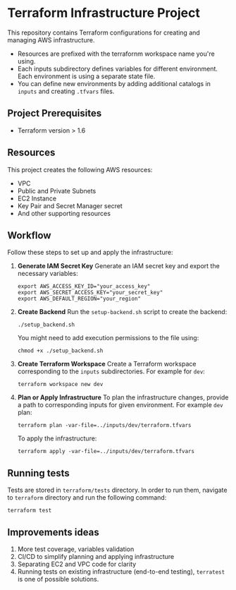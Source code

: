 # Terraform Infrastructure Project

This repository contains Terraform configurations for creating and managing AWS infrastructure.

- Resources are prefixed with the terrafornm workspace name you're using.
- Each inputs subdirectory defines variables for different environment. Each environment is using a separate state file.
- You can define new environments by adding additional catalogs in `inputs` and creating `.tfvars` files.

## Project Prerequisites

- Terraform version > 1.6

## Resources

This project creates the following AWS resources:

- VPC
- Public and Private Subnets
- EC2 Instance
- Key Pair and Secret Manager secret
- And other supporting resources

## Workflow

Follow these steps to set up and apply the infrastructure:

1. **Generate IAM Secret Key**
   Generate an IAM secret key and export the necessary variables:

   ```
   export AWS_ACCESS_KEY_ID="your_access_key"
   export AWS_SECRET_ACCESS_KEY="your_secret_key"
   export AWS_DEFAULT_REGION="your_region"
   ```

2. **Create Backend**
   Run the `setup-backend.sh` script to create the backend:

   ```
   ./setup_backend.sh
   ```

   You might need to add execution permissions to the file using:
    ```
   chmod +x ./setup_backend.sh
   ```

3. **Create Terraform Workspace**
   Create a Terraform workspace corresponding to the `inputs` subdirectories. For example for `dev`:

   ```
   terraform workspace new dev
   ```

4. **Plan or Apply Infrastructure**
   To plan the infrastructure changes, provide a path to corresponding inputs for given environment. For example `dev` plan:

   ```
   terraform plan -var-file=../inputs/dev/terraform.tfvars
   ```

   To apply the infrastructure:

   ```
   terraform apply -var-file=../inputs/dev/terraform.tfvars
   ```

## Running tests

Tests are stored in `terraform/tests` directory. In order to run them, navigate to `terraform` directory and run the following command:

   ```
   terraform test
   ```

## Improvements ideas
1. More test coverage, variables validation
2. CI/CD to simplify planning and applying infrastructure
3. Separating EC2 and VPC code for clarity
4. Running tests on existing infrastructure (end-to-end testing), `terratest` is one of possible solutions.
